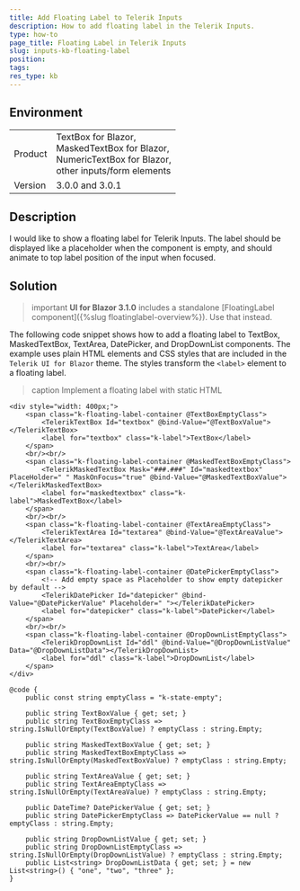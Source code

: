 ```yaml
---
title: Add Floating Label to Telerik Inputs
description: How to add floating label in the Telerik Inputs.
type: how-to
page_title: Floating Label in Telerik Inputs
slug: inputs-kb-floating-label
position:
tags:
res_type: kb
---
```


## Environment
<table>
    <tbody>
        <tr>
            <td>Product</td>
            <td>
                TextBox for Blazor, <br />
                MaskedTextBox for Blazor, <br />
                NumericTextBox for Blazor, <br />
                other inputs/form elements
            </td>
        </tr>        
        <tr>
            <td>Version</td>
            <td>3.0.0 and 3.0.1</td>
        </tr>
    </tbody>
</table>


## Description

I would like to show a floating label for Telerik Inputs. The label should be displayed like a placeholder when the component is empty, and should animate to top label position of the input when focused.

## Solution

>important **UI for Blazor 3.1.0** includes a standalone [FloatingLabel component]({%slug floatinglabel-overview%}). Use that instead.

The following code snippet shows how to add a floating label to TextBox, MaskedTextBox, TextArea, DatePicker, and DropDownList components. The example uses plain HTML elements and CSS styles that are included in the `Telerik UI for Blazor` theme. The styles transform the `<label>` element to a floating label.

>caption Implement a floating label with static HTML

````CSHTML
<div style="width: 400px;">
    <span class="k-floating-label-container @TextBoxEmptyClass">
        <TelerikTextBox Id="textbox" @bind-Value="@TextBoxValue"></TelerikTextBox>
        <label for="textbox" class="k-label">TextBox</label>
    </span>
    <br/><br/>
    <span class="k-floating-label-container @MaskedTextBoxEmptyClass">
        <TelerikMaskedTextBox Mask="###.###" Id="maskedtextbox" PlaceHolder=" " MaskOnFocus="true" @bind-Value="@MaskedTextBoxValue"></TelerikMaskedTextBox>
        <label for="maskedtextbox" class="k-label">MaskedTextBox</label>
    </span>
    <br/><br/>
    <span class="k-floating-label-container @TextAreaEmptyClass">
        <TelerikTextArea Id="textarea" @bind-Value="@TextAreaValue"></TelerikTextArea>
        <label for="textarea" class="k-label">TextArea</label>
    </span>
    <br/><br/>
    <span class="k-floating-label-container @DatePickerEmptyClass">
        <!-- Add empty space as Placeholder to show empty datepicker by default -->
        <TelerikDatePicker Id="datepicker" @bind-Value="@DatePickerValue" Placeholder=" "></TelerikDatePicker>
        <label for="datepicker" class="k-label">DatePicker</label>
    </span>
    <br/><br/>
    <span class="k-floating-label-container @DropDownListEmptyClass">
        <TelerikDropDownList Id="ddl" @bind-Value="@DropDownListValue" Data="@DropDownListData"></TelerikDropDownList>
        <label for="ddl" class="k-label">DropDownList</label>
    </span>
</div>

@code {
    public const string emptyClass = "k-state-empty";

    public string TextBoxValue { get; set; }
    public string TextBoxEmptyClass => string.IsNullOrEmpty(TextBoxValue) ? emptyClass : string.Empty;

    public string MaskedTextBoxValue { get; set; }
    public string MaskedTextBoxEmptyClass => string.IsNullOrEmpty(MaskedTextBoxValue) ? emptyClass : string.Empty;

    public string TextAreaValue { get; set; }
    public string TextAreaEmptyClass => string.IsNullOrEmpty(TextAreaValue) ? emptyClass : string.Empty;

    public DateTime? DatePickerValue { get; set; }
    public string DatePickerEmptyClass => DatePickerValue == null ? emptyClass : string.Empty;

    public string DropDownListValue { get; set; }
    public string DropDownListEmptyClass => string.IsNullOrEmpty(DropDownListValue) ? emptyClass : string.Empty;
    public List<string> DropDownListData { get; set; } = new List<string>() { "one", "two", "three" };
}
````
